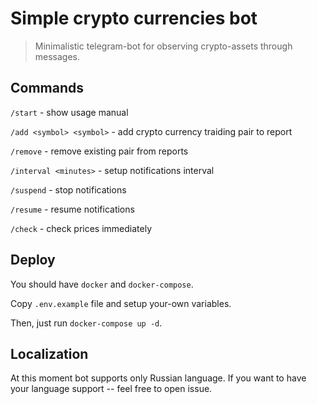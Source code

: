 # Simple crypto currencies bot

> Minimalistic telegram-bot for observing crypto-assets through messages.

## Commands

`/start` - show usage manual

`/add <symbol> <symbol>` - add crypto currency traiding pair to report

`/remove` - remove existing pair from reports

`/interval <minutes>` - setup notifications interval

`/suspend` - stop notifications

`/resume` - resume notifications

`/check` - check prices immediately

## Deploy

You should have `docker` and `docker-compose`.

Copy `.env.example` file and setup your-own variables.

Then, just run `docker-compose up -d`.

## Localization

At this moment bot supports only Russian language. If you want to have your language support -- feel free to open issue.
